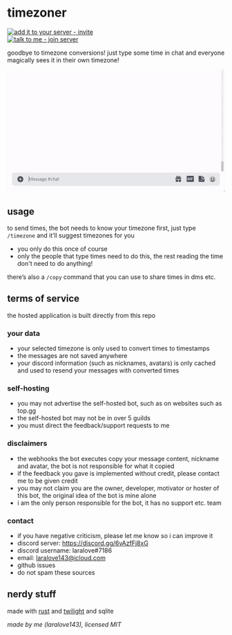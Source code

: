 # timezoner

[![add it to your server - invite](https://img.shields.io/badge/add_it_to_your_server-invite-5865F2?style=for-the-badge&logo=discord&logoColor=white)](https://discord.com/api/oauth2/authorize?client_id=909820903574106203&permissions=536880128&scope=bot%20applications.commands)  
[![talk to me - join server](https://img.shields.io/badge/talk_to_me-join-5865F2?style=for-the-badge&logo=discord&logoColor=white)](https://discord.gg/6vAzfFj8xG)

goodbye to timezone conversions! just type some time in chat and everyone magically sees it in their own timezone!

![example](example.gif)

## usage
to send times, the bot needs to know your timezone first, just type `/timezone` and it’ll suggest timezones for you
- you only do this once of course
- only the people that type times need to do this, the rest reading the time don't need to do anything!

there’s also a `/copy` command that you can use to share times in dms etc.

## terms of service
the hosted application is built directly from this repo
### your data
- your selected timezone is only used to convert times to timestamps
- the messages are not saved anywhere
- your discord information (such as nicknames, avatars) is only cached and used to resend your messages with converted times
### self-hosting
- you may not advertise the self-hosted bot, such as on websites such as top.gg
- the self-hosted bot may not be in over 5 guilds
- you must direct the feedback/support requests to me
### disclaimers
- the webhooks the bot executes copy your message content, nickname and avatar, the bot is not responsible for what it copied
- if the feedback you gave is implemented without credit, please contact me to be given credit
- you may not claim you are the owner, developer, motivator or hoster of this bot, the original idea of the bot is mine alone
- i am the only person responsible for the bot, it has no support etc. team
### contact
- if you have negative criticism, please let me know so i can improve it
- discord server: https://discord.gg/6vAzfFj8xG
- discord username: laralove#7186
- email: laralove143@icloud.com
- github issues
- do not spam these sources

## nerdy stuff
made with [rust](https://www.rust-lang.org) and [twilight](https://github.com/twilight-rs/twilight) and sqlite

*made by me (laralove143), licensed MIT*
